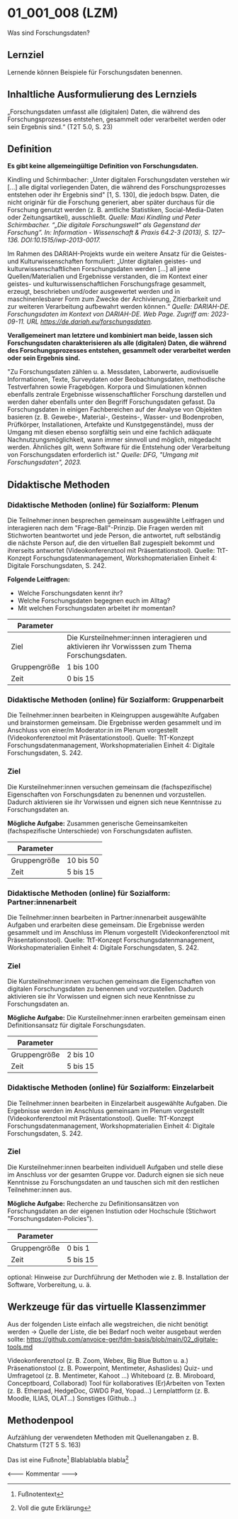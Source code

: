 <!--
author: Andrea Polywka
email:    
version:  v1
language: DE
icon:     
link:     
comment:  OER.net FDM-Basiskurs
-->

# 01_001_008 (LZM)

Was sind Forschungsdaten?

## Lernziel

Lernende können Beispiele für Forschungsdaten benennen.

## Inhaltliche Ausformulierung des Lernziels

„Forschungsdaten umfasst alle (digitalen) Daten, die während des Forschungsprozesses entstehen, gesammelt oder verarbeitet werden oder sein Ergebnis sind.“ (T2T 5.0, S. 23) 

## Definition

**Es gibt keine allgemeingültige Definition von Forschungsdaten.**

Kindling und Schirmbacher: „Unter digitalen Forschungsdaten verstehen wir [...] alle digital vorliegenden Daten, die während des Forschungsprozesses entstehen oder ihr Ergebnis sind" [1, S. 130], die jedoch bspw. Daten, die nicht originär für die Forschung generiert, aber später durchaus für die Forschung genutzt werden (z. B. amtliche Statistiken, Social-Media-Daten oder Zeitungsartikel), ausschließt. 
*Quelle: Maxi Kindling und Peter Schirmbacher. “„Die digitale Forschungswelt“ als Gegenstand der Forschung”. In: Information - Wissenschaft & Praxis 64.2-3 (2013), S. 127–136. DOI:10.1515/iwp-2013-0017.* 

Im Rahmen des DARIAH-Projekts wurde ein weitere Ansatz für die Geistes- und Kulturwissenschaften formuliert: „Unter digitalen geistes- und kulturwissenschaftlichen Forschungsdaten werden [...] all jene Quellen/Materialien und Ergebnisse verstanden, die im Kontext einer geistes- und kulturwissenschaftlichen Forschungsfrage gesammelt, erzeugt, beschrieben und/oder ausgewertet werden und in maschinenlesbarer Form zum Zwecke der Archivierung, Zitierbarkeit und zur weiteren Verarbeitung aufbewahrt werden können.“ *Quelle: DARIAH-DE. Forschungsdaten im Kontext von DARIAH-DE. Web Page. Zugriff am: 2023-09-11. URL https://de.dariah.eu/forschungsdaten.*

**Verallgemeinert man letztere und kombiniert man beide, lassen sich Forschungsdaten charakterisieren als alle (digitalen) Daten, die während des Forschungsprozesses entstehen, gesammelt oder verarbeitet werden oder sein Ergebnis sind.**

"Zu Forschungsdaten zählen u. a. Messdaten, Laborwerte, audiovisuelle Informationen, Texte, Surveydaten oder Beobachtungsdaten, methodische Testverfahren sowie Fragebögen. Korpora und Simulationen können ebenfalls zentrale Ergebnisse wissenschaftlicher Forschung darstellen und werden daher ebenfalls unter den Begriff Forschungsdaten gefasst. Da Forschungsdaten in einigen Fachbereichen auf der Analyse von Objekten basieren (z. B. Gewebe-, Material-, Gesteins-, Wasser- und Bodenproben, Prüfkörper, Installationen, Artefakte und Kunstgegenstände), muss der Umgang mit diesen ebenso sorgfältig sein und eine fachlich adäquate Nachnutzungsmöglichkeit, wann immer sinnvoll und möglich, mitgedacht werden. Ähnliches gilt, wenn Software für die Entstehung oder Verarbeitung von Forschungsdaten erforderlich ist." *Quelle: DFG, "Umgang mit Forschungsdaten", 2023.*

## Didaktische Methoden

### Didaktische Methoden (online) für Sozialform: Plenum

Die Teilnehmer:innen besprechen gemeinsam ausgewählte Leitfragen und interagieren nach dem "Frage-Ball"-Prinzip. Die Fragen werden mit Stichworten beantwortet und jede Person, die antwortet, ruft selbständig die nächste Person auf, die den virtuellen Ball zugespielt bekommt und ihrerseits antwortet (Videokonferenztool mit Präsentationstool). Quelle: TtT-Konzept Forschungsdatenmanagement, Workshopmaterialien Einheit 4: Digitale Forschungsdaten, S. 242.


**Folgende Leitfragen:** 
* Welche Forschungsdaten kennt ihr?
* Welche Forschungsdaten begegnen euch im Alltag? 
* Mit welchen Forschungsdaten arbeitet ihr momentan?

| Parameter        |          |
| ------------     | -------- |
| Ziel             | Die Kursteilnehmer:innen interagieren und aktivieren ihr Vorwisssen zum Thema Forschungsdaten. |
| Gruppengröße     | 1 bis 100 |
| Zeit             | 0 bis 15 |

### Didaktische Methoden (online) für Sozialform: Gruppenarbeit

Die Teilnehmer:innen bearbeiten in Kleingruppen ausgewählte Aufgaben und brainstormen gemeinsam. Die Ergebnisse werden gesammelt und im Anschluss von einer/m Moderator:in im Plenum vorgestellt (Videokonferenztool mit Präsentationstool). Quelle: TtT-Konzept Forschungsdatenmanagement, Workshopmaterialien Einheit 4: Digitale Forschungsdaten, S. 242.

### Ziel

Die Kursteilnehmer:innen versuchen gemeinsam die (fachspezifische) Eigenschaften von Forschungsdaten zu benennen und vorzustellen. Dadurch aktivieren sie ihr Vorwissen und eignen sich neue Kenntnisse zu Forschungsdaten an.

**Mögliche Aufgabe:**
Zusammen generische Gemeinsamkeiten (fachspezifische Unterschiede) von Forschungsdaten auflisten.

| Parameter        |          |
| ------------     | -------- |
| Gruppengröße     | 10 bis 50 |
| Zeit             | 5 bis 15 |

### Didaktische Methoden (online) für Sozialform: Partner:innenarbeit

Die Teilnehmer:innen bearbeiten in Partner:innenarbeit ausgewählte Aufgaben und erarbeiten diese gemeinsam. Die Ergebnisse werden gesammelt und im Anschluss im Plenum vorgestellt (Videokonferenztool mit Präsentationstool). Quelle: TtT-Konzept Forschungsdatenmanagement, Workshopmaterialien Einheit 4: Digitale Forschungsdaten, S. 242.

### Ziel

Die Kursteilnehmer:innen versuchen gemeinsam die Eigenschaften von digitalen Forschungsdaten zu benennen und vorzustellen. Dadurch aktivieren sie ihr Vorwissen und eignen sich neue Kenntnisse zu Forschungsdaten an.

**Mögliche Aufgabe:**
Die Kursteilnehmer:innen erarbeiten gemeinsam einen Definitionsansatz für digitale Forschungsdaten.
	

| Parameter        |          |
| ------------     | -------- |
| Gruppengröße     | 2 bis 10 |
| Zeit             | 5 bis 15 |

### Didaktische Methoden (online) für Sozialform: Einzelarbeit

Die Teilnehmer:innen bearbeiten in Einzelarbeit ausgewählte Aufgaben. Die Ergebnisse werden im Anschluss gemeinsam im Plenum vorgestellt (Videokonferenztool mit Präsentationstool). Quelle: TtT-Konzept Forschungsdatenmanagement, Workshopmaterialien Einheit 4: Digitale Forschungsdaten, S. 242.

### Ziel

Die Kursteilnehmer:innen bearbeiten individuell Aufgaben und stelle diese im Anschluss vor der gesamten Gruppe vor. Dadurch eignen sie sich neue Kenntnisse zu Forschungsdaten an und tauschen sich mit den restlichen Teilnehmer:innen aus.

**Mögliche Aufgabe:**
Recherche zu Definitionsansätzen von Forschungsdaten an der eigenen Instiution oder Hochschule (Stichwort "Forschungsdaten-Policies").

| Parameter        |          |
| ------------     | -------- |
| Gruppengröße     | 0 bis 1 |
| Zeit             | 5 bis 15 |

optional: Hinweise zur Durchführung der Methoden wie z. B. Installation der Software, Vorbereitung, u. ä.

## Werkzeuge für das virtuelle Klassenzimmer

Aus der folgenden Liste einfach alle wegstreichen, die nicht benötigt werden -> Quelle der Liste, die bei Bedarf noch weiter ausgebaut werden sollte: https://github.com/anvoice-ger/fdm-basis/blob/main/02_digitale-tools.md

Videokonferenztool (z. B. Zoom, Webex, Big Blue Button u. a.)
Präsenationstool (z. B. Powerpoint, Mentimeter, Ashaslides)
Quiz- und Umfragetool (z. B. Mentimeter, Kahoot ...)
Whiteboard (z. B. Miroboard, Conceptboard, Collaborad)
Tool für kollaboratives (Er)Arbeiten von Texten (z. B. Etherpad, HedgeDoc, GWDG Pad, Yopad...)
Lernplattform (z. B. Moodle, ILIAS, OLAT...)
Sonstiges (Github...)

## Methodenpool

Aufzählung der verwendeten Methoden mit Quellenangaben z. B. Chatsturm (T2T 5 S. 163)

Das ist eine Fußnote[^1]
Blablablabla blabla[^2]
[^1]: Fußnotentext
[^2]: Voll die gute Erklärung

<--- Kommentar --->
